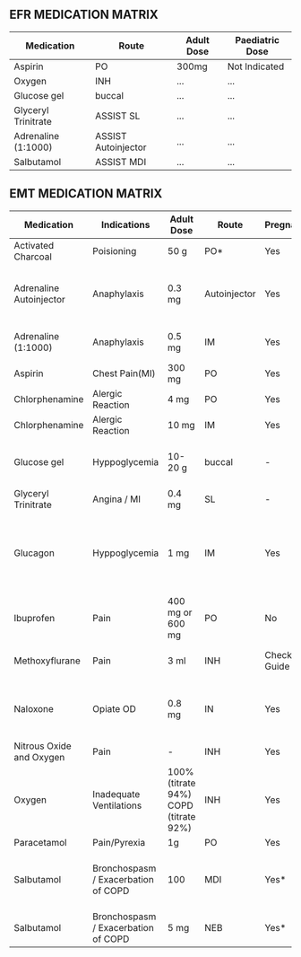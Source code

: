


## EFR MEDICATION MATRIX
Medication | Route | Adult Dose | Paediatric Dose
----- | ----- | ----- | -----
Aspirin | PO | 300mg | Not Indicated
Oxygen | INH | ... | ...
Glucose gel | buccal | ... | ...
Glyceryl Trinitrate | ASSIST SL | ... | ...
Adrenaline (1:1000) | ASSIST Autoinjector | ... | ...
Salbutamol | ASSIST MDI | ... | ...


## EMT MEDICATION MATRIX
Medication | Indications | Adult Dose | Route | Pregnacy | Paediatric Dose | Repeat
----- | ----- | ----- | ----- | ----- | ----- | -----
Activated Charcoal | Poisioning | 50 g | PO* | Yes | Not Indicated | - 
Adrenaline Autoinjector | Anaphylaxis | 0.3 mg | Autoinjector | Yes | (>6 Mo < 6 Yo 0.15 mg>) (>= 6 Yo 0.3 mg) | @5 mins PRN 
Adrenaline (1:1000) | Anaphylaxis | 0.5 mg | IM | Yes | - |  @5 mins PRN
Aspirin | Chest Pain(MI) | 300 mg | PO | Yes | Not Indicated | -
Chlorphenamine | Alergic Reaction | 4 mg | PO | Yes | See Guide | -
Chlorphenamine | Alergic Reaction | 10 mg | IM | Yes | See Guide | - 
Glucose gel | Hyppoglycemia | 10-20 g | buccal | - | (<= 8 Yo 5-10g) (> 8 Yo 10-20g) | @15 mins if required
Glyceryl Trinitrate | Angina / MI | 0.4 mg | SL | - | Not Indicated | -  
Glucagon | Hyppoglycemia | 1 mg | IM | Yes | (>= 1 Month < 25 kg 0.5 mg) (>= 1 Month >= 25 kg 1m g) |- 
Ibuprofen | Pain | 400 mg or 600 mg | PO | No | 10 mg/Kg Max 400 mg | - 
Methoxyflurane | Pain | 3 ml | INH | Check Guide | - | Only once PRN
Naloxone | Opiate OD | 0.8 mg | IN | Yes | - | Only once @3 mins PRN 
Nitrous Oxide and Oxygen | Pain | - | INH | Yes | - | -  
Oxygen | Inadequate Ventilations | 100% (titrate 94%) COPD (titrate 92%) | INH | Yes | 100% (titrate 96%) | - 
Paracetamol | Pain/Pyrexia | 1g | PO | Yes | 15 mg/Kg | - 
Salbutamol | Bronchospasm / Exacerbation of COPD | 100 | MDI | Yes* | - | aerosol x 11 or < 5 Yo aerosol x 5
Salbutamol | Bronchospasm / Exacerbation of COPD | 5 mg | NEB | Yes* | - | (<5 Yo 2.5 mg) | @5 mins prn 
